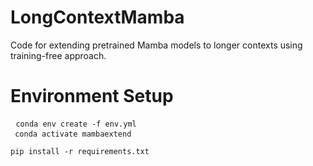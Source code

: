 # LongContextMamba
Code for extending pretrained Mamba models to longer contexts using training-free approach.
# Environment Setup
<pre> <code>conda env create -f env.yml
 conda activate mambaextend</code> </pre 
                                    
To install the dependencies:
<pre> <code>pip install -r requirements.txt</code> </pre
